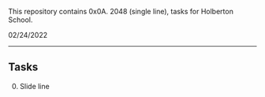 This repository contains 0x0A. 2048 (single line), tasks for Holberton School.

02/24/2022

<hr />

## Tasks

0. Slide line
